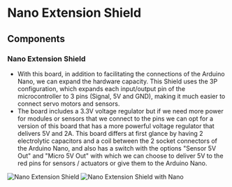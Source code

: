 # Nano Extension Shield

## Components 
### Nano Extension Shield

* With this board, in addition to facilitating the connections of the Arduino Nano, we can expand the hardware capacity. This Shield uses the 3P configuration, which expands each input/output pin of the microcontroller to 3 pins (Signal, 5V and GND), making it much easier to connect servo motors and sensors.
* The board includes a 3.3V voltage regulator but if we need more power for modules or sensors that we connect to the pins we can opt for a version of this board that has a more powerful voltage regulator that delivers 5V and 2A. This board differs at first glance by having 2 electrolytic capacitors and a coil between the 2 socket connectors of the Arduino Nano, and also has a switch with the options "Sensor 5V Out" and "Micro 5V Out" with which we can choose to deliver 5V to the red pins for sensors / actuators or give them to the Arduino Nano.

![Nano Extension Shield](./img/Nano_Extension_Shield.jpeg)
![Nano Extension Shield with Nano](./img/Nano_Extension_Shield_with_Nano.jpeg)

